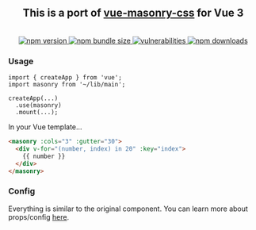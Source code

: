 <center>
<h2>This is a port of <a href="https://github.com/paulcollett/vue-masonry-css">vue-masonry-css</a> for Vue 3</h2>
<br/>
<a href="https://npmjs.org/package/vue-next-masonry">
	<img src="https://img.shields.io/npm/v/vue-next-masonry.svg?style=for-the-badge"  alt="npm version">
    <img alt="npm bundle size" src="https://img.shields.io/bundlephobia/min/vue-next-masonry?style=for-the-badge">
	<img src="https://img.shields.io/snyk/vulnerabilities/npm/vue-next-masonry?style=for-the-badge" alt="vulnerabilities">
	<img src="https://img.shields.io/npm/dm/vue-next-masonry?style=for-the-badge" alt="npm downloads">
</a>
</center>

### Usage

```TS
import { createApp } from 'vue';
import masonry from '~/lib/main';

createApp(...)
  .use(masonry)
  .mount(...);

```

In your Vue template...

```HTML
<masonry :cols="3" :gutter="30">
  <div v-for="(number, index) in 20" :key="index">
    {{ number }}
  </div>
</masonry>
```

### Config

Everything is similar to the original component. You can learn more about props/config [here](https://github.com/paulcollett/vue-masonry-css).
